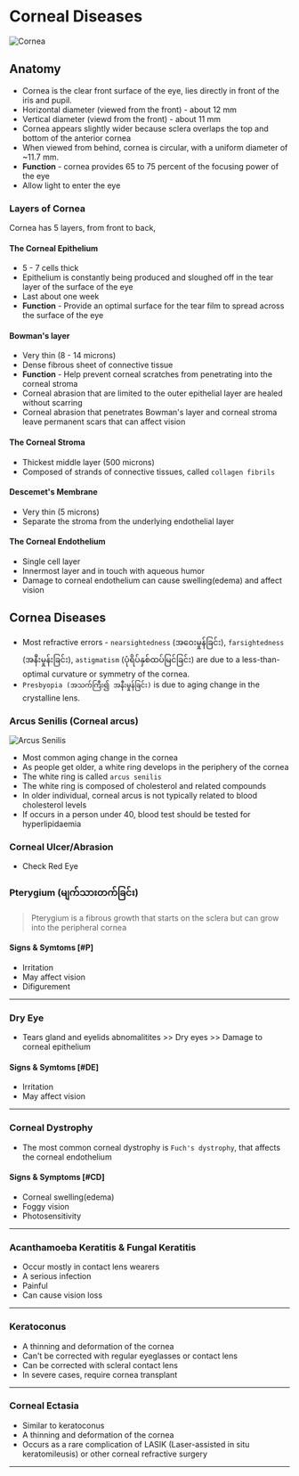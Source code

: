 # Corneal Diseases

![Cornea](/eye/cornea.jpg)

## Anatomy

- Cornea is the clear front surface of the eye, lies directly in front of the iris and pupil.
- Horizontal diameter (viewed from the front) - about 12 mm
- Vertical diameter (viewd from the front) - about 11 mm
- Cornea appears slightly wider because sclera overlaps the top and bottom of the anterior cornea
- When viewed from behind, cornea is circular, with a uniform diameter of ~11.7 mm.
- **Function** - cornea provides 65 to 75 percent of the focusing power of the eye
- Allow light to enter the eye

### Layers of Cornea

Cornea has 5 layers, from front to back,

#### The Corneal Epithelium

- 5 - 7 cells thick
- Epithelium is constantly being produced and sloughed off in the tear layer of the surface of the eye
- Last about one week
- **Function** - Provide an optimal surface for the tear film to spread across the surface of the eye

#### Bowman's layer

- Very thin (8 - 14 microns)
- Dense fibrous sheet of connective tissue
- **Function** - Help prevent corneal scratches from penetrating into the corneal stroma
- Corneal abrasion that are limited to the outer epithelial layer are healed without scarring
- Corneal abrasion that penetrates Bowman's layer and corneal stroma leave permanent scars that can affect vision

#### The Corneal Stroma

- Thickest middle layer (500 microns)
- Composed of strands of connective tissues, called `collagen fibrils`

#### Descemet's Membrane

- Very thin (5 microns)
- Separate the stroma from the underlying endothelial layer

#### The Corneal Endothelium

- Single cell layer
- Innermost layer and in touch with aqueous humor
- Damage to corneal endothelium can cause swelling(edema) and affect vision

## Cornea Diseases

- Most refractive errors - `nearsightedness` (အဝေးမှုန်ခြင်း), `farsightedness` (အနီးမှုန်းခြင်း), `astigmatism` (ပုံရိပ်နှစ်ထပ်မြင်ခြင်း) are due to a less-than-optimal curvature or symmetry of the cornea.
- `Presbyopia (အသက်ကြီး၍ အနီးမှုန်ခြင်း)` is due to aging change in the crystalline lens.

### Arcus Senilis (Corneal arcus)

![Arcus Senilis](/eye/arcus-senilis.jpg)

- Most common aging change in the cornea
- As people get older, a white ring develops in the periphery of the cornea
- The white ring is called `arcus senilis`
- The white ring is composed of cholesterol and related compounds
- In older individual, corneal arcus is not typically related to blood cholesterol levels
- If occurs in a person under 40, blood test should be tested for hyperlipidaemia

### Corneal Ulcer/Abrasion

- Check Red Eye

### Pterygium (မျက်သားတက်ခြင်း)

> Pterygium is a fibrous growth that starts on the sclera but can grow into the peripheral cornea

#### Signs & Symtoms [#P]

- Irritation
- May affect vision
- Difigurement

---

### Dry Eye

- Tears gland and eyelids abnomalitites >> Dry eyes >> Damage to corneal epithelium

#### Signs & Symtoms [#DE]

- Irritation
- May affect vision

---

### Corneal Dystrophy

- The most common corneal dystrophy is `Fuch's dystrophy`, that affects the corneal endothelium

#### Signs & Symptoms [#CD]

- Corneal swelling(edema)
- Foggy vision
- Photosensitivity

---

### Acanthamoeba Keratitis & Fungal Keratitis

- Occur mostly in contact lens wearers
- A serious infection
- Painful
- Can cause vision loss

---

### Keratoconus

- A thinning and deformation of the cornea
- Can't be corrected with regular eyeglasses or contact lens
- Can be corrected with scleral contact lens
- In severe cases, require cornea transplant

---

### Corneal Ectasia

- Similar to keratoconus
- A thinning and deformation of the cornea
- Occurs as a rare complication of LASIK (Laser-assisted in situ keratomileusis) or other corneal refractive surgery

---
